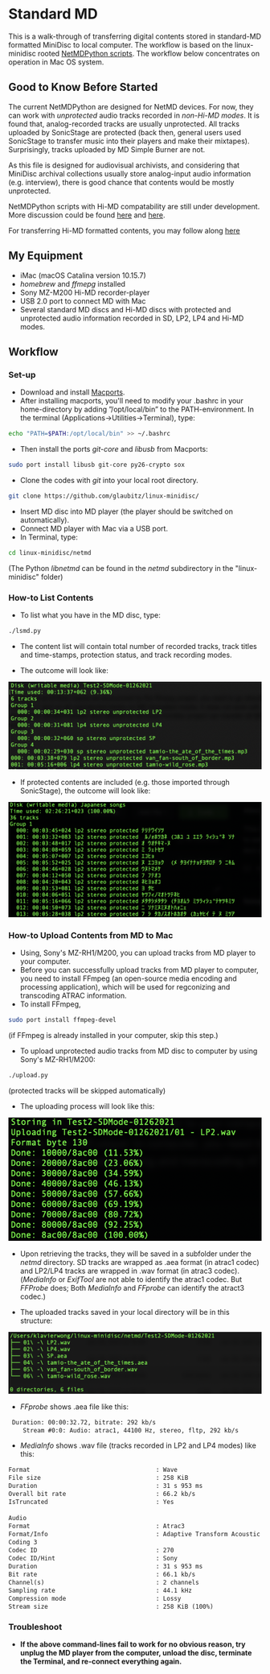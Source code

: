 # Standard MD #

This is a walk-through of transferring digital contents stored in standard-MD formatted MiniDisc to local computer. The workflow is based on the linux-minidisc rooted [NetMDPython scripts](https://wiki.physik.fu-berlin.de/linux-minidisc/doku.php?id=netmdpython). The workflow below concentrates on operation in Mac OS system.

## Good to Know Before Started ##
The current NetMDPython are designed for NetMD devices. For now, they can work with *unprotected* audio tracks recorded in *non-Hi-MD modes*. It is found that, analog-recorded tracks are usually unprotected. All tracks uploaded by SonicStage are protected (back then, general users used SonicStage to transfer music into their players and make their mixtapes). Surprisingly, tracks uploaded by MD Simple Burner are not. 

As this file is designed for audiovisual archivists, and considering that MiniDisc archival collections usually store analog-input audio information (e.g. interview), there is good chance that contents would be mostly unprotected.

NetMDPython scripts with Hi-MD compatability are still under development. More discussion could be found [here](https://github.com/gavinbenda/platinum-md/issues/40) and [here](https://github.com/gavinbenda/platinum-md/issues/11).

For transferring Hi-MD formatted contents, you may follow along [here](Hi-MD.md)

## My Equipment ##
* iMac (macOS Catalina version 10.15.7) 
* *homebrew* and *ffmepg* installed
* Sony MZ-M200 Hi-MD recorder-player
* USB 2.0 port to connect MD with Mac
* Several standard MD discs and Hi-MD discs with protected and unprotected audio information recorded in SD, LP2, LP4 and Hi-MD modes.


## Workflow ##
### Set-up ###
* Download and install [Macports](http://www.macports.org).
* After installing macports, you'll need to modify your .bashrc in your home-directory by adding ”/opt/local/bin” to the PATH-environment. In the terminal (Applications→Utilities→Terminal), type: 
```bash
echo "PATH=$PATH:/opt/local/bin" >> ~/.bashrc
```
* Then install the ports *git-core* and *libusb* from Macports:
```bash
sudo port install libusb git-core py26-crypto sox
```
* Clone the codes with *git* into your local root directory. 
``` bash
git clone https://github.com/glaubitz/linux-minidisc/
```
* Insert MD disc into MD player (the player should be switched on automatically).
* Connect MD player with Mac via a USB port.
* In Terminal, type:
``` bash
cd linux-minidisc/netmd
```
(The Python *libnetmd* can be found in the *netmd* subdirectory in the "linux-minidisc" folder)

### How-to List Contents ###
* To list what you have in the MD disc, type:
``` bash
./lsmd.py
```
* The content list will contain total number of recorded tracks, track titles and time-stamps, protection status, and track recording modes.

* The outcome will look like:

![list contents](unprotected-list.png)

* If protected contents are included (e.g. those imported through SonicStage), the outcome will look like:

![list contents protected](protected.png)


### How-to Upload Contents from MD to Mac ###
* Using, Sony's MZ-RH1/M200, you can upload tracks from MD player to your computer.
* Before you can successfully upload tracks from MD player to computer, you need to install FFmpeg (an open-source media encoding and processing application), which will be used for regconizing and transcoding ATRAC information.
* To install FFmpeg, 
``` bash
sudo port install ffmpeg-devel
```
(if FFmpeg is already installed in your computer, skip this step.)

* To upload unprotected audio tracks from MD disc to computer by using Sony's MZ-RH1/M200:
``` bash
./upload.py
```
(protected tracks will be skipped automatically)

* The uploading process will look like this:

![upload](upload-netmd.png)

* Upon retrieving the tracks, they will be saved in a subfolder under the *netmd* directory. SD tracks are wrapped as .aea format (in atrac1 codec) and LP2/LP4 tracks are wrapped in .wav format (in atrac3 codec). 
(*MediaInfo* or *ExifTool* are not able to identify the atrac1 codec. But *FFProbe* does; Both *MediaInfo* and *FFprobe* can identify the atract3 codec.)

* The uploaded tracks saved in your local directory will be in this structure:

![after_upload](after_upload.png)

* *FFprobe* shows .aea file like this:
```
 Duration: 00:00:32.72, bitrate: 292 kb/s
    Stream #0:0: Audio: atrac1, 44100 Hz, stereo, fltp, 292 kb/s
 ```
* *MediaInfo* shows .wav file (tracks recorded in LP2 and LP4 modes) like this:
```
Format                                   : Wave
File size                                : 258 KiB
Duration                                 : 31 s 953 ms
Overall bit rate                         : 66.2 kb/s
IsTruncated                              : Yes

Audio
Format                                   : Atrac3
Format/Info                              : Adaptive Transform Acoustic Coding 3
Codec ID                                 : 270
Codec ID/Hint                            : Sony
Duration                                 : 31 s 953 ms
Bit rate                                 : 66.1 kb/s
Channel(s)                               : 2 channels
Sampling rate                            : 44.1 kHz
Compression mode                         : Lossy
Stream size                              : 258 KiB (100%)
```

### Troubleshoot ###
* **If the above command-lines fail to work for no obvious reason, try unplug the MD player from the computer, unload the disc, terminate the Terminal, and re-connect everything again.**
